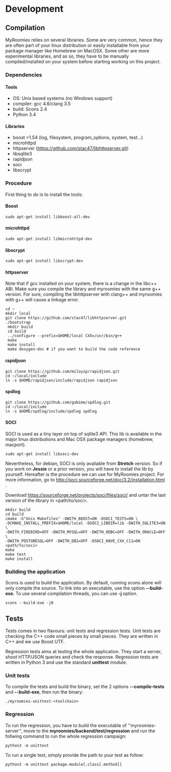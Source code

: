 # Development

## Compilation
MyRoomies relies on several libraries. Some are very common, hence they are
often part of your linux distribution or easily installable from your package
manager like Homebrew on MacOSX. Some other are more experimental libraries,
and as so, they have to be manually compiled/installed on your system before
starting working on this project.

### Dependencies
#### Tools

* OS: Unix based systems (no Windows support)
* compiler: gcc 4.6/clang 3.5
* build: Scons 2.4
* Python 3.4

#### Libraries

* boost >1.54 (log, filesystem, program_options, system, test...)
* microhttpd
* httpserver (https://github.com/stac47/libhttpserver.git)
* libsqlite3
* rapidjson
* soci
* libscrypt

### Procedure

First thing to do is to install the tools:

#### Boost

    sudo apt-get install libboost-all-dev

#### microhttpd

    sudo apt-get install libmicrohttpd-dev

#### libscrypt

    sudo apt-get install libscrypt-dev

#### httpserver

Note that if gcc installed on your system, there is a change in the libc++ ABI.
Make sure you compile the library and myroomies with the same g++ version. For
sure, compiling the libhttpserver with clang++ and myroomies with g++ will
cause a linkage error.

    cd ~
    mkdir local
    git clone https://github.com/stac47/libhttpserver.git
    ./bootstrap
     mkdir build
     cd build
     ../configure --prefix=$HOME/local CXX=/usr/bin/g++
     make
     make install
     make doxygen-doc # if you want to build the code reference

#### rapidjson

    git clone https://github.com/miloyip/rapidjson.git
    cd ~/local/include
    ln -s $HOME/rapidjson/include/rapidjson rapidjson

#### spdlog

    git clone https://github.com/gabime/spdlog.git
    cd ~/local/include
    ln -s $HOME/spdlog/include/spdlog spdlog

#### SOCI

SOCI is used as a tiny layer on top of sqlite3 API. This lib is available in
the major linux distributions and Mac OSX package managers (homebrew, macport).

    sudo apt-get install libsoci-dev

Nevertheless, for debian, SOCI is only available from __Stretch__ version. So
if you work on __Jessie__ or a prior version, you will have to install the lib
by yourself. Hereafter is the procedure we can use for MyRoomies project. For
more information, go to http://soci.sourceforge.net/doc/3.2/installation.html .

Download https://sourceforge.net/projects/soci/files/soci/ and untar the last
version of the library in <path/to/soci>.

    mkdir build
    cd build
    cmake -G"Unix Makefiles" -DWITH_BOOST=ON -DSOCI_TESTS=ON \
    -DCMAKE_INSTALL_PREFIX=$HOME/local -DSOCI_LIBDIR=lib -DWITH_SQLITE3=ON \
    -DWITH_FIREBIRD=OFF -DWITH_MYSQL=OFF -DWITH_ODBC=OFF -DWITH_ORACLE=OFF \
    -DWITH_POSTGRESQL=OFF -DWITH_DB2=OFF -DSOCI_HAVE_CXX_C11=ON <path/to/soci>
    make
    make test
    make install

### Building the application

Scons is used to build the application. By default, running scons alone will
only compile the source. To link into an executable, use the option
__--build-exe__. To use several compilation threads, you can use __-j <N>__
option.

    scons --build-exe -j8

## Tests

Tests comes in two flavours: unit tests and regression tests. Unit tests are
checking the C++ code small pieces by small pieces. They are written in C++ and
we use Boost UTF.

Regression tests aims at testing the whole application. They start a server,
shoot HTTP/JSON queries and check the response. Regression tests are written in
Python 3 and use the standard __unittest__ module.

### Unit tests

To compile the tests and build the binary, set the 2 options
__--compile-tests__ and __--build-exe__, then run the binary:

    ./myroomies-unittest-<toolchain>

### Regression

To run the regression, you have to build the executable of
''myroomies-server'', move to the __myroomies/backend/test/regression__ and run
the follwing command to run the whole regression campaign:

    python3 -m unittest

To run a single test, simply provide the path to your test as follow:

    python3 -m unittest package.module[.class[.method]]
